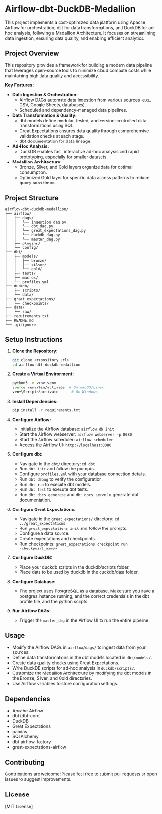 

# Airflow-dbt-DuckDB-Medallion

This project implements a cost-optimized data platform using Apache Airflow for orchestration, dbt for data transformations, and DuckDB for ad-hoc analysis, following a Medallion Architecture. It focuses on streamlining data ingestion, ensuring data quality, and enabling efficient analytics.

## Project Overview

This repository provides a framework for building a modern data pipeline that leverages open-source tools to minimize cloud compute costs while maintaining high data quality and accessibility.

**Key Features:**

* **Data Ingestion & Orchestration:**
    * Airflow DAGs automate data ingestion from various sources (e.g., CSV, Google Sheets, databases).
    * Scheduled and dependency-managed data pipelines.
* **Data Transformation & Quality:**
    * dbt models define modular, tested, and version-controlled data transformations using SQL.
    * Great Expectations ensures data quality through comprehensive validation checks at each stage.
    * dbt documentation for data lineage.
* **Ad-Hoc Analysis:**
    * DuckDB enables fast, interactive ad-hoc analysis and rapid prototyping, especially for smaller datasets.
* **Medallion Architecture:**
    * Bronze, Silver, and Gold layers organize data for optimal consumption.
    * Optimized Gold layer for specific data access patterns to reduce query scan times.

## Project Structure
```
airflow-dbt-duckdb-medallion/
├── airflow/
│   ├── dags/
│   │   └── ingestion_dag.py
│   │   └── dbt_dag.py
│   │   └── great_expectations_dag.py
│   │   └── duckdb_dag.py
│   │   └── master_dag.py
│   ├── plugins/
│   └── config/
├── dbt/
│   ├── models/
│   │   ├── bronze/
│   │   ├── silver/
│   │   └── gold/
│   ├── tests/
│   ├── macros/
│   └── profiles.yml
├── duckdb/
│   ├── scripts/
│   └── data/
├── great_expectations/
│   └── checkpoints/
├── data/
│   └── raw/
├── requirements.txt
├── README.md
└── .gitignore
```

## Setup Instructions

1.  **Clone the Repository:**
    ```bash
    git clone <repository_url>
    cd airflow-dbt-duckdb-medallion
    ```

2.  **Create a Virtual Environment:**
    ```bash
    python3 -m venv venv
    source venv/bin/activate  # On macOS/Linux
    venv\Scripts\activate      # On Windows
    ```

3.  **Install Dependencies:**
    ```bash
    pip install -r requirements.txt
    ```

4.  **Configure Airflow:**
    * Initialize the Airflow database: `airflow db init`
    * Start the Airflow webserver: `airflow webserver -p 8080`
    * Start the Airflow scheduler: `airflow scheduler`
    * Access the Airflow UI: `http://localhost:8080`

5.  **Configure dbt:**
    * Navigate to the `dbt/` directory: `cd dbt`
    * Run `dbt init` and follow the prompts.
    * Configure `profiles.yml` with your database connection details.
    * Run `dbt debug` to verify the configuration.
    * Run `dbt run` to execute dbt models.
    * Run `dbt test` to execute dbt tests.
    * Run `dbt docs generate` and `dbt docs serve` to generate dbt documentation.

6.  **Configure Great Expectations:**
    * Navigate to the `great_expectations/` directory: `cd ../great_expectations`
    * Run `great_expectations init` and follow the prompts.
    * Configure a data source.
    * Create expectations and checkpoints.
    * Run checkpoints: `great_expectations checkpoint run <checkpoint_name>`

7.  **Configure DuckDB:**
    * Place your duckdb scripts in the duckdb/scripts folder.
    * Place data to be used by duckdb in the duckdb/data folder.

8.  **Configure Database:**
    * The project uses PostgreSQL as a database. Make sure you have a postgres instance running, and the correct credentials in the dbt profile file, and the python scripts.

9.  **Run Airflow DAGs:**
    * Trigger the `master_dag` in the Airflow UI to run the entire pipeline.

## Usage

* Modify the Airflow DAGs in `airflow/dags/` to ingest data from your sources.
* Define data transformations in the dbt models located in `dbt/models/`.
* Create data quality checks using Great Expectations.
* Write DuckDB scripts for ad-hoc analysis in `duckdb/scripts/`.
* Customize the Medallion Architecture by modifying the dbt models in the Bronze, Silver, and Gold directories.
* Use Airflow variables to store configuration settings.

## Dependencies

* Apache Airflow
* dbt (dbt-core)
* DuckDB
* Great Expectations
* pandas
* SQLAlchemy
* dbt-airflow-factory
* great-expectations-airflow

## Contributing

Contributions are welcome! Please feel free to submit pull requests or open issues to suggest improvements.

## License

[MIT License]
